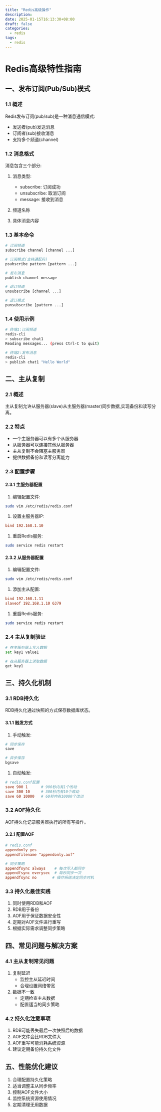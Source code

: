 ```yaml
---
title: "Redis高级操作"
description: 
date: 2025-01-15T16:13:30+08:00
draft: false
categories:
  - redis
tags:
  - redis
---
```

<!--more-->

# Redis高级特性指南

## 一、发布订阅(Pub/Sub)模式

### 1.1 概述

Redis发布订阅(pub/sub)是一种消息通信模式:

*   发送者(pub)发送消息
*   订阅者(sub)接收消息
*   支持多个频道(channel)

### 1.2 消息格式

消息包含三个部分:

1.  消息类型:
    *   subscribe: 订阅成功
    *   unsubscribe: 取消订阅
    *   message: 接收到消息

2.  频道名称

3.  具体消息内容

### 1.3 基本命令

```bash
# 订阅频道
subscribe channel [channel ...]

# 订阅模式(支持通配符)
psubscribe pattern [pattern ...]

# 发布消息
publish channel message

# 退订频道
unsubscribe [channel ...]

# 退订模式
punsubscribe [pattern ...]
```

### 1.4 使用示例

```bash
# 终端1:订阅频道
redis-cli
> subscribe chat1
Reading messages... (press Ctrl-C to quit)

# 终端2:发布消息
redis-cli
> publish chat1 "Hello World"
```

## 二、主从复制

### 2.1 概述

主从复制允许从服务器(slave)从主服务器(master)同步数据,实现备份和读写分离。

### 2.2 特点

*   一个主服务器可以有多个从服务器
*   从服务器可以连接其他从服务器
*   主从复制不会阻塞主服务器
*   提供数据备份和读写分离能力

### 2.3 配置步骤

#### 2.3.1 主服务器配置

1.  编辑配置文件:

```bash
sudo vim /etc/redis/redis.conf
```

1.  设置主服务器IP:

```conf
bind 192.168.1.10
```

1.  重启Redis服务:

```bash
sudo service redis restart
```

#### 2.3.2 从服务器配置

1.  编辑配置文件:

```bash
sudo vim /etc/redis/redis.conf
```

1.  添加主从配置:

```conf
bind 192.168.1.11
slaveof 192.168.1.10 6379
```

1.  重启Redis服务:

```bash
sudo service redis restart
```

### 2.4 主从复制验证

```bash
# 在主服务器上写入数据
set key1 value1

# 在从服务器上读取数据
get key1
```

## 三、持久化机制

### 3.1 RDB持久化

RDB持久化通过快照的方式保存数据库状态。

#### 3.1.1 触发方式

1.  手动触发:

```bash
# 同步保存
save

# 异步保存
bgsave
```

1.  自动触发:

```conf
# redis.conf配置
save 900 1      # 900秒内有1个改动
save 300 10     # 300秒内有10个改动
save 60 10000   # 60秒内有10000个改动
```

### 3.2 AOF持久化

AOF持久化记录服务器执行的所有写操作。

#### 3.2.1 配置AOF

```conf
# redis.conf
appendonly yes
appendfilename "appendonly.aof"

# 同步策略
appendfsync always    # 每次写入都同步
appendfsync everysec  # 每秒同步一次
appendfsync no       # 操作系统决定同步时机
```

### 3.3 持久化最佳实践

1.  同时使用RDB和AOF
2.  RDB用于备份
3.  AOF用于保证数据安全性
4.  定期对AOF文件进行重写
5.  根据实际需求调整同步策略

## 四、常见问题与解决方案

### 4.1 主从复制常见问题

1.  复制延迟
    *   监控主从延迟时间
    *   合理设置网络带宽
2.  数据不一致
    *   定期检查主从数据
    *   配置适当的同步策略

### 4.2 持久化注意事项

1.  RDB可能丢失最后一次快照后的数据
2.  AOF文件会比RDB文件大
3.  AOF重写可能消耗系统资源
4.  建议定期备份持久化文件

## 五、性能优化建议

1.  合理配置持久化策略
2.  适当调整主从同步频率
3.  控制AOF文件大小
4.  监控系统资源使用情况
5.  定期清理无用数据

